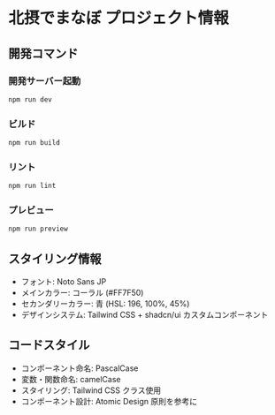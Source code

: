 # 北摂でまなぼ プロジェクト情報

## 開発コマンド

### 開発サーバー起動
```bash
npm run dev
```

### ビルド
```bash
npm run build
```

### リント
```bash
npm run lint
```

### プレビュー
```bash
npm run preview
```

## スタイリング情報

- フォント: Noto Sans JP
- メインカラー: コーラル (#FF7F50)
- セカンダリーカラー: 青 (HSL: 196, 100%, 45%)
- デザインシステム: Tailwind CSS + shadcn/ui カスタムコンポーネント

## コードスタイル
- コンポーネント命名: PascalCase
- 変数・関数命名: camelCase
- スタイリング: Tailwind CSS クラス使用
- コンポーネント設計: Atomic Design 原則を参考に